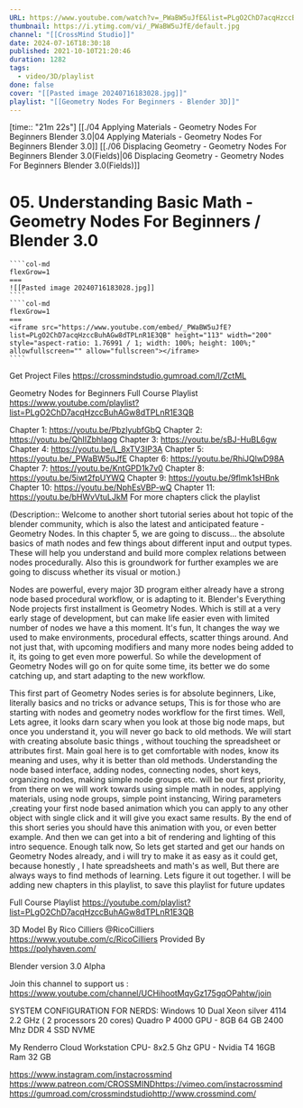 ```yaml
---
URL: https://www.youtube.com/watch?v=_PWaBW5uJfE&list=PLgO2ChD7acqHzccBuhAGw8dTPLnR1E3QB&index=6
thumbnail: https://i.ytimg.com/vi/_PWaBW5uJfE/default.jpg
channel: "[[CrossMind Studio]]"
date: 2024-07-16T18:30:18
published: 2021-10-10T21:20:46
duration: 1282
tags:
  - video/3D/playlist
done: false
cover: "[[Pasted image 20240716183028.jpg]]"
playlist: "[[Geometry Nodes For Beginners - Blender 3D]]"
---
```

[time:: "21m 22s"]
[[./04 Applying Materials - Geometry Nodes For Beginners  Blender 3.0|04 Applying Materials - Geometry Nodes For Beginners  Blender 3.0]]
[[./06 Displacing Geometry - Geometry Nodes For Beginners  Blender 3.0(Fields)|06 Displacing Geometry - Geometry Nodes For Beginners  Blender 3.0(Fields)]]
# 05. Understanding Basic Math  -Geometry Nodes For Beginners / Blender 3.0
`````col
````col-md
flexGrow=1
===
![[Pasted image 20240716183028.jpg]]
````
````col-md
flexGrow=1
===
<iframe src="https://www.youtube.com/embed/_PWaBW5uJfE?list=PLgO2ChD7acqHzccBuhAGw8dTPLnR1E3QB" height="113" width="200" style="aspect-ratio: 1.76991 / 1; width: 100%; height: 100%;" allowfullscreen="" allow="fullscreen"></iframe>
````
`````
Get Project Files
https://crossmindstudio.gumroad.com/l/ZctML

Geometry Nodes for Beginners
Full Course Playlist
https://www.youtube.com/playlist?list=PLgO2ChD7acqHzccBuhAGw8dTPLnR1E3QB

Chapter 1: https://youtu.be/PbzlyubfGbQ
Chapter 2: https://youtu.be/QhIIZbhlaqg
Chapter 3: https://youtu.be/sBJ-HuBL6gw
Chapter 4: https://youtu.be/L_8xTV3IP3A
Chapter 5: https://youtu.be/_PWaBW5uJfE
Chapter 6: https://youtu.be/RhiJQlwD98A 
Chapter 7: https://youtu.be/KntGPD1k7v0
Chapter 8: https://youtu.be/5iwt2fpUYWQ
Chapter 9: https://youtu.be/9flmk1sHBnk
Chapter 10: https://youtu.be/NphEsVBP-wQ
Chapter 11: https://youtu.be/bHWvVtuLJkM
For more chapters click the playlist

(Description:: Welcome to another short tutorial series about hot topic of the blender community, which is also the latest and anticipated feature - Geometry Nodes. In this chapter 5, we are going to discuss... the absolute basics of math nodes and few things about different input and output types. These will help you understand and build more complex relations between nodes procedurally. Also this is groundwork for further examples we are going to discuss whether its visual or motion.)

Nodes are powerful, every major 3D program either already have a strong node based procedural workflow, or is adapting to it. Blender's Everything Node projects first installment is Geometry Nodes. Which is still at a very early stage of development, but can make life easier even with limited number of nodes we have a this moment.
It's fun, It changes the way we used to make environments, procedural effects, scatter things around. And not just that, with upcoming  modifiers and many more nodes being added to it, its going to get even more powerful. So while the development of Geometry Nodes will go on for quite some time, its better we do some catching up, and start adapting to the new workflow.

This first part of Geometry Nodes series is for absolute beginners, Like, literally basics and no tricks or advance setups, This is for those who are starting with nodes and geometry nodes workflow for the first times. Well, Lets agree, it looks darn scary when you look at those big node maps, but once you understand it, you will never go back to old methods.  We will start with creating absolute basic things , without touching the spreadsheet or attributes first. Main goal here is to get comfortable with nodes, know its meaning and uses, why it is better than old methods. Understanding the node based interface, adding nodes, connecting nodes, short keys, organizing nodes, making simple node groups etc. will be our first priority, from there on we will work towards using simple math in nodes, applying materials, using node groups, simple point instancing, Wiring parameters ,creating your first node based animation which you can apply to any other object with single click and it will give you exact same results. By the end of this short series you should have this animation with you, or even better example. And then we can get into a bit of rendering and lighting of this intro sequence. 
Enough talk now, So lets get started and get our hands on Geometry Nodes already, and i will try to make it as easy as it could get, because honestly , I hate spreadsheets and math's as well, But there are always ways to find methods of learning. Lets figure it out together.
I will be adding new chapters in this playlist, to save this playlist for future updates

Full Course Playlist
https://youtube.com/playlist?list=PLgO2ChD7acqHzccBuhAGw8dTPLnR1E3QB

3D Model By 
Rico Cilliers
@RicoCilliers 
https://www.youtube.com/c/RicoCilliers
Provided By 
https://polyhaven.com/

Blender version
 3.0 Alpha

Join this channel to support us :
https://www.youtube.com/channel/UCHihootMqyGz175gqOPahtw/join

SYSTEM CONFIGURATION FOR NERDS:
Windows 10 
Dual Xeon silver 4114 2.2 GHz ( 2 processors  20 cores)
Quadro P 4000 GPU - 8GB
64 GB 2400 Mhz DDR 4
SSD NVME 

My Renderro Cloud Workstation
CPU- 8x2.5 Ghz
GPU - Nvidia T4 16GB
Ram 32 GB

https://www.instagram.com/instacrossmind​
https://www.patreon.com/CROSSMIND​
https://vimeo.com/instacrossmind​​
https://gumroad.com/crossmindstudio​​
http://www.crossmind.com/
